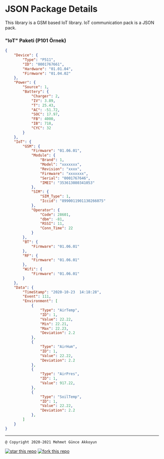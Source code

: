 # JSON Package Details

This library is a GSM based IoT library. IoT communication pack is a JSON pack. 


### "IoT" Paketi (P101 Örnek)

```json
{
	"Device": {
		"Type": "P511",
		"ID": "0001767661",
		"Hardware": "01.01.04",
		"Firmware": "01.04.02"
	},
	"Power": {
		"Source": 1,
		"Battery": {
			"Charger": 2,
			"IV": 3.89,
			"T": 25.43,
			"AC": -51.72,
			"SOC": 17.97,
			"FB": 4000,
			"IB": 718,
			"CYC": 32
		}
	},
	"IoT": {
		"GSM": {
			"Firmware": "01.06.01",
			"Module": {
				"Brand": 1,
				"Model": "xxxxxxx",
				"Revision": "xxxx",
				"Firmware": "xxxxxxx",
				"Serial": "0001767646",
				"IMEI": "353613080341053"
			},
			"SIM": {
				"SIM_Type": 1,
				"Iccid": "8990011901130266075"
			},
			"Operator": {
				"Code": 28601,
				"dbm": -81,
				"RSSI": 11,
				"Conn_Time": 22
			}
		},
		"BT": {
			"Firmware": "01.06.01"
		},
		"RF": {
			"Firmware": "01.06.01"
		},
		"Wifi": {
			"Firmware": "01.06.01"
		}
	},
	"Data": {
		"TimeStamp": "2020-10-23  14:18:28",
		"Event": 111,
		"Environment": [
			{
				"Type": "AirTemp",
				"ID": 1,
				"Value": 22.22,
				"Min": 22.21,
				"Max": 22.23,
				"Deviation": 2.2
			},
			{
				"Type": "AirHum",
				"ID": 1,
				"Value": 22.22,
				"Deviation": 2.2
			},
			{
				"Type": "AirPres",
				"ID": 1,
				"Value": 917.22,
			},
			{
				"Type": "SoilTemp",
				"ID": 1,
				"Value": 22.22,
				"Deviation": 2.2
			},
		]
	}
}
```



---

	@ Copyright 2020-2021 Mehmet Günce Akkoyun

[![star this repo](https://githubbadges.com/star.svg?user=akkoyun&repo=GE910&style=default)](https://github.com/akkoyun/GE910) [![fork this repo](https://githubbadges.com/fork.svg?user=akkoyun&repo=GE910&style=default)](https://github.com/akkoyun/GE910/fork)

